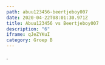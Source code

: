 ```yaml
---
path: abuu123456-beertjeboy007
date: 2020-04-22T08:01:30.971Z
title: Abuu123456 vs Beertjeboy007
description: "6"
iframe: qJeZYKuI
category: Groep B
---
```

.